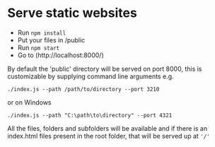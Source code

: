 # Serve static websites

- Run `npm install`
- Put your files in /public
- Run `npm start`
- Go to (http://localhost:8000/)

By default the 'public' directory will be served on port 8000, this is customizable by supplying command line arguments e.g.
```
./index.js --path /path/to/directory --port 3210
```

or on Windows
```
./index.js --path "C:\path\to\directory" --port 4321
```

All the files, folders and subfolders will be available and if there is an index.html files present in the root folder, that will be served up at `'/'`
 